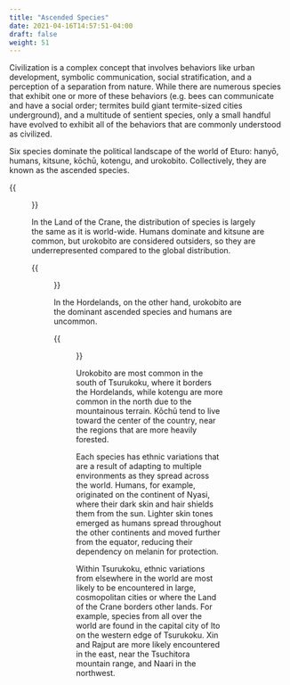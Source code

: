 ```yaml
---
title: "Ascended Species"
date: 2021-04-16T14:57:51-04:00
draft: false
weight: 51
---
```


Civilization is a complex concept that involves behaviors like urban development, symbolic communication, social stratification, and a perception of a separation from nature. While there are numerous species that exhibit one or more of these behaviors (e.g. bees can communicate and have a social order; termites build giant termite-sized cities underground), and a multitude of sentient species, only a small handful have evolved to exhibit all of the behaviors that are commonly understood as civilized.

Six species dominate the political landscape of the world of Eturo: hanyō, humans, kitsune, kōchū, kotengu, and urokobito. Collectively, they are known as the ascended species.

{{<figure src="/setting/ascended-species/species-breakdown-global.png" alt="Global Species Breakdown" caption="Share of the total ascended population, global.">}}

In the Land of the Crane, the distribution of species is largely the same as it is world-wide. Humans dominate and kitsune are common, but urokobito are considered outsiders, so they are underrepresented compared to the global distribution.

{{<figure src="/setting/ascended-species/species-breakdown-tsurukoku.png" alt="Tsurukoku Species Breakdown" caption="Share of the total ascended population, Tsurukoku.">}}

In the Hordelands, on the other hand, urokobito are the dominant ascended species and humans are uncommon.

{{<figure src="/setting/ascended-species/species-breakdown-hordelands.png" alt="Hordelands Species Breakdown" caption="Share of the total ascended population, Hordelands.">}}

Urokobito are most common in the south of Tsurukoku, where it borders the Hordelands, while kotengu are more common in the north due to the mountainous terrain. Kōchū tend to live toward the center of the country, near the regions that are more heavily forested.

Each species has ethnic variations that are a result of adapting to multiple environments as they spread across the world. Humans, for example, originated on the continent of Nyasi, where their dark skin and hair shields them from the sun. Lighter skin tones emerged as humans spread throughout the other continents and moved further from the equator, reducing their dependency on melanin for protection.

Within Tsurukoku, ethnic variations from elsewhere in the world are most likely to be encountered in large, cosmopolitan cities or where the Land of the Crane borders other lands. For example, species from all over the world are found in the capital city of Ito on the western edge of Tsurukoku. Xin and Rajput are more likely encountered in the east, near the Tsuchitora mountain range, and Naari in the northwest.

